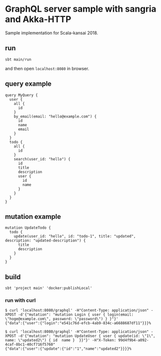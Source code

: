 # GraphQL server sample with sangria and Akka-HTTP

Sample implementation for Scala-kansai 2018.

## run

```
sbt main/run
```

and then open `localhost:8080` in browser.

## query example
 
```
query MyQuery {
  user {
    all {
      id
    }
    by_email(email: "hello@example.com") {
      id
      name
      email
    }
  }
  todo {
    all {
      id
    }
    search(user_id: "hello") {
      id
      title
      description
      user {
        id
        name
      }
    }
  }
}
```

## mutation example

```
mutation UpdateTodo {
  todo {
    update(user_id: "hello", id: "todo-1", title: "updated", description: "updated-description") {
      title
      description
    }
  }
}
```

## build

```shell-session
sbt 'project main' 'docker:publishLocal'
```

### run with curl


```shell-session
$ curl 'localhost:8080/graphql' -H"Content-Type: application/json" -XPOST -d'{"mutation": "mutation Login { user { login(email: \"hoge@example.com\", password: \"password\") } }"}'
{"data":{"user":{"login":"e541c76d-efcb-4ab9-834c-a6688687df11"}}}%

$ curl 'localhost:8080/graphql' -H"Content-Type: application/json" -XPOST -d'{"mutation": "mutation UpdateUser { user { update(id: \"1\", name: \"updated2\") { id  name }  }}"}' -H"X-Token: 99d4f9b4-a092-4caf-8bc1-40cf716f5760"
{"data":{"user":{"update":{"id":"1","name":"updated2"}}}}% 
```
